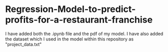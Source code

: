# Regression-Model-to-predict-profits-for-a-restaurant-franchise

I have added both the .ipynb file and the pdf of my model. 
I have also added the dataset which I used in the model within this repository as "project_data.txt"
